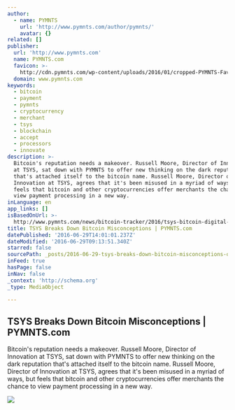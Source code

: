 ```yaml
---
author:
  - name: PYMNTS
    url: 'http://www.pymnts.com/author/pymnts/'
    avatar: {}
related: []
publisher:
  url: 'http://www.pymnts.com'
  name: PYMNTS.com
  favicon: >-
    http://cdn.pymnts.com/wp-content/uploads/2016/01/cropped-PYMNTS-Favicon1-192x192.jpg
  domain: www.pymnts.com
keywords:
  - bitcoin
  - payment
  - pymnts
  - cryptocurrency
  - merchant
  - tsys
  - blockchain
  - accept
  - processors
  - innovate
description: >-
  Bitcoin's reputation needs a makeover. Russell Moore, Director of Innovation
  at TSYS, sat down with PYMNTS to offer new thinking on the dark reputation
  that's attached itself to the bitcoin name. Russell Moore, Director of
  Innovation at TSYS, agrees that it's been misused in a myriad of ways, but
  feels that bitcoin and other cryptocurrencies offer merchants the chance to
  view payment processing in a new way.
inLanguage: en
app_links: []
isBasedOnUrl: >-
  http://www.pymnts.com/news/bitcoin-tracker/2016/tsys-bitcoin-digital-currencies/
title: TSYS Breaks Down Bitcoin Misconceptions | PYMNTS.com
datePublished: '2016-06-29T14:01:01.237Z'
dateModified: '2016-06-29T09:13:51.340Z'
starred: false
sourcePath: _posts/2016-06-29-tsys-breaks-down-bitcoin-misconceptions-or-pymntscom.md
inFeed: true
hasPage: false
inNav: false
_context: 'http://schema.org'
_type: MediaObject

---
```

<article style=""><h1>TSYS Breaks Down Bitcoin Misconceptions | PYMNTS.com</h1><p>Bitcoin's reputation needs a makeover. Russell Moore, Director of Innovation at TSYS, sat down with PYMNTS to offer new thinking on the dark reputation that's attached itself to the bitcoin name. Russell Moore, Director of Innovation at TSYS, agrees that it's been misused in a myriad of ways, but feels that bitcoin and other cryptocurrencies offer merchants the chance to view payment processing in a new way.</p><img src="http://cdn.pymnts.com/wp-content/uploads/2016/06/tsys-bitcoin-digital-currencies-1000x600.jpg" /></article>